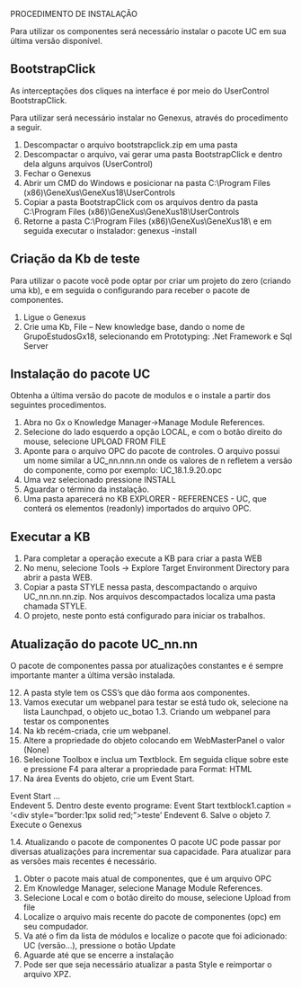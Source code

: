 PROCEDIMENTO DE INSTALAÇÃO

Para utilizar os componentes será necessário instalar o pacote UC em sua última versão disponível. 

## BootstrapClick
As interceptações dos cliques na interface é por meio do UserControl BootstrapClick.

Para utilizar será necessário instalar no Genexus, através do procedimento a seguir.

1. Descompactar o arquivo bootstrapclick.zip em uma pasta
2. Descompactar o arquivo, vai gerar uma pasta BootstrapClick e dentro dela alguns arquivos (UserControl)
3. Fechar o Genexus
4. Abrir um CMD do Windows e posicionar na pasta C:\Program Files (x86)\GeneXus\GeneXus18\UserControls
5. Copiar a pasta BootstrapClick com os arquivos dentro da pasta C:\Program Files (x86)\GeneXus\GeneXus18\UserControls
5. Retorne a pasta C:\Program Files (x86)\GeneXus\GeneXus18\ e em seguida executar o instalador: genexus -install


## Criação da Kb de teste
Para utilizar o pacote você pode optar por criar um projeto do zero (criando uma kb), e em seguida o configurando para receber o pacote de componentes.

1) Ligue o Genexus
2) Crie uma Kb, File – New knowledge base, dando o nome de GrupoEstudosGx18, selecionando em Prototyping: .Net Framework e Sql Server

## Instalação do pacote UC
Obtenha a última versão do pacote de modulos e o instale a partir dos seguintes procedimentos.

1) Abra no Gx o Knowledge Manager->Manage Module References.
2) Selecione do lado esquerdo a opção LOCAL, e com o botão direito do mouse, selecione UPLOAD FROM FILE
3) Aponte para o arquivo OPC do pacote de controles. O arquivo possui um nome similar a UC_nn.nnn.nn onde os valores de n refletem a versão do componente, como por exemplo: UC_18.1.9.20.opc
4) Uma vez selecionado pressione INSTALL
5) Aguardar o término da instalação.
6) Uma pasta aparecerá no KB EXPLORER - REFERENCES - UC, que conterá os elementos (readonly) importados do arquivo OPC.


## Executar a KB

1) Para completar a operação execute a KB para criar a pasta WEB
2) No menu, selecione Tools -> Explore Target Environment Directory para abrir a pasta WEB. 
3) Copiar a pasta STYLE nessa pasta, descompactando o arquivo UC_nn.nn.nn.zip. Nos arquivos descompactados localiza uma pasta chamada STYLE.
4) O projeto, neste ponto está configurado para iniciar os trabalhos.

## Atualização do pacote UC_nn.nn

O pacote de componentes passa por atualizações constantes e é sempre importante manter a última versão instalada.
 

 
12. A pasta style tem os CSS’s que dão forma aos componentes.
13. Vamos executar um webpanel para testar se está tudo ok, selecione na lista Launchpad, o objeto uc_botao
1.3. Criando um webpanel para testar os componentes
1. Na kb recém-criada, crie um webpanel.
2. Altere a propriedade do objeto colocando em WebMasterPanel o valor (None)
3. Selecione Toolbox e inclua um Textblock. Em seguida clique sobre este e pressione F4 para alterar a propriedade para Format: HTML
4. Na área Events do objeto, crie um Event Start.

Event Start
   …	
Endevent
5. Dentro deste evento programe:
Event Start
                 textblock1.caption = ‘<div style=”border:1px solid red;”>teste</div>’
              Endevent
6. Salve o objeto
7. Execute o Genexus

1.4. Atualizando o pacote de componentes
O pacote UC pode passar por diversas atualizações para incrementar sua capacidade. Para atualizar para as versões mais recentes é necessário.
1.	Obter o pacote mais atual de componentes, que é um arquivo OPC
2.	Em Knowledge Manager, selecione Manage Module References.
3.	Selecione Local e com o botão direito do mouse, selecione Upload from file
4.	Localize o arquivo mais recente do pacote de componentes (opc) em seu compudador.
5.	Va até o fim da lista de módulos e localize o pacote que foi adicionado: UC (versão...), pressione o botão Update
6.	Aguarde até que se encerre a instalação
7.	Pode ser que seja necessário atualizar a pasta Style e reimportar o arquivo XPZ.
